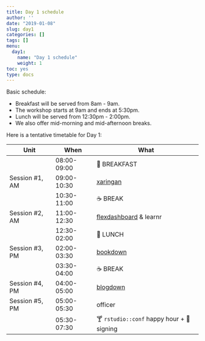 ```yaml
---
title: Day 1 schedule
author: ''
date: "2019-01-08"
slug: day1
categories: []
tags: []
menu:
  day1:
    name: "Day 1 schedule"
    weight: 1
toc: yes
type: docs
---
```


Basic schedule:

- Breakfast will be served from 8am - 9am. 
- The workshop starts at 9am and ends at 5:30pm.
- Lunch will be served from 12:30pm - 2:00pm.
- We also offer mid-morning and mid-afternoon breaks.

Here is a tentative timetable for Day 1:

| Unit          | When          | What   |
|---------------|---------------|--------|
|                | 08:00-09:00   |:doughnut: BREAKFAST|
| Session #1, AM  | 09:00-10:30   |[xaringan](xaringan)|
|               | 10:30-11:00 |:coffee: BREAK   |
| Session #2, AM  | 11:00-12:30 |[flexdashboard](flexdashboard) & learnr|
|               | 12:30-02:00  |:fork_and_knife: LUNCH |
| Session #3, PM  | 02:00-03:30   |[bookdown](bookdown) |
|              | 03:30-04:00   |:coffee: BREAK   |
| Session #4, PM   | 04:00-05:00   |[blogdown](blogdown) |
| Session #5, PM  | 05:00-05:30  |officer |
|                 | 05:30-07:30   |:cocktail: `rstudio::conf` happy hour + :book: signing|
